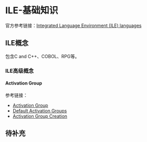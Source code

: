 # ILE-基础知识
官方参考链接：[Integrated Language Environment (ILE) languages](https://www.ibm.com/docs/en/i/7.5?topic=programming-ile-languages)
## ILE概念
包含C and C++、COBOL、RPG等。
### ILE高级概念
#### Activation Group
参考链接：
- [Activation Group](https://www.ibm.com/docs/en/i/7.3?topic=concepts-activation-group)
- [Default Activation Groups](https://www.ibm.com/docs/en/i/7.3?topic=group-default-activation-groups)
- [Activation Group Creation](https://www.ibm.com/docs/en/i/7.3?topic=group-activation-creation)

## 待补充
